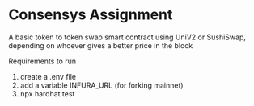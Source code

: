 # Consensys Assignment

A basic token to token swap smart contract using UniV2 or SushiSwap, depending on whoever gives a better price in the block

Requirements to run
1. create a .env file
2. add a variable INFURA_URL (for forking mainnet)
3. npx hardhat test

